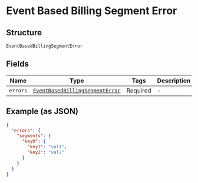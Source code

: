 
# Event Based Billing Segment Error

## Structure

`EventBasedBillingSegmentError`

## Fields

| Name | Type | Tags | Description |
|  --- | --- | --- | --- |
| `errors` | [`EventBasedBillingSegmentError`](../../doc/models/event-based-billing-segment-error.md) | Required | - |

## Example (as JSON)

```json
{
  "errors": {
    "segments": {
      "key0": {
        "key1": "val1",
        "key2": "val2"
      }
    }
  }
}
```

